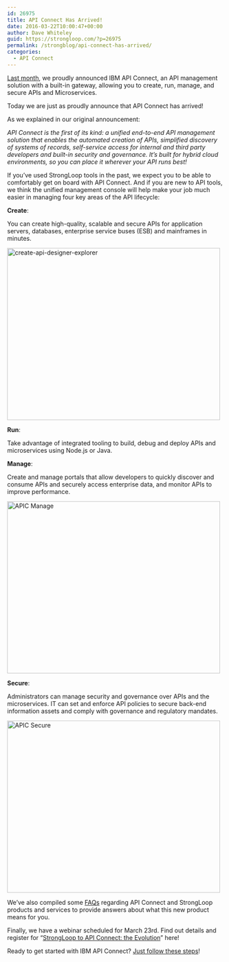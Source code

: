 ```yaml
---
id: 26975
title: API Connect Has Arrived!
date: 2016-03-22T10:00:47+00:00
author: Dave Whiteley
guid: https://strongloop.com/?p=26975
permalink: /strongblog/api-connect-has-arrived/
categories:
  - API Connect
---
```

[Last month](https://strongloop.com/strongblog/introducing-ibm-api-connect/), we proudly announced IBM API Connect, an API management solution with a built-in gateway, allowing you to create, run, manage, and secure APIs and Microservices.

Today we are just as proudly announce that API Connect has arrived!

As we explained in our original announcement:

_API Connect is the first of its kind: a unified end-to-end API management solution that enables the automated creation of APIs, simplified discovery of systems of records, self-service access for internal and third party developers and built-in security and governance. It’s built for hybrid cloud environments, so you can place it wherever your API runs best!_
  
<!--more-->


  
If you&#8217;ve used StrongLoop tools in the past, we expect you to be able to comfortably get on board with API Connect. And if you are new to API tools, we think the unified management console will help make your job much easier in managing four key areas of the API lifecycle:

**Create**:
  
You can create high-quality, scalable and secure APIs for application servers, databases, enterprise service buses (ESB) and mainframes in minutes.

[<img class="aligncenter size-portfolio wp-image-27036" src="https://strongloop.com/wp-content/uploads/2016/03/create-api-designer-explorer-495x400.png" alt="create-api-designer-explorer" width="495" height="400" />](https://strongloop.com/wp-content/uploads/2016/03/create-api-designer-explorer.png)

**Run**:

Take advantage of integrated tooling to build, debug and deploy APIs and microservices using Node.js or Java.

**Manage**:

Create and manage portals that allow developers to quickly discover and consume APIs and securely access enterprise data, and monitor APIs to improve performance.

[<img class="aligncenter size-portfolio wp-image-26979" src="https://strongloop.com/wp-content/uploads/2016/03/APIC-Manage-495x400.png" alt="APIC Manage" width="495" height="400" srcset="https://strongloop.com/wp-content/uploads/2016/03/APIC-Manage-495x400.png 495w, https://strongloop.com/wp-content/uploads/2016/03/APIC-Manage-845x684.png 845w" sizes="(max-width: 495px) 100vw, 495px" />](https://strongloop.com/wp-content/uploads/2016/03/APIC-Manage.png)

**Secure**:

Administrators can manage security and governance over APIs and the microservices. IT can set and enforce API policies to secure back-end information assets and comply with governance and regulatory mandates.

[<img class="aligncenter size-portfolio wp-image-26980" src="https://strongloop.com/wp-content/uploads/2016/03/APIC-Secure-495x400.png" alt="APIC Secure" width="495" height="400" srcset="https://strongloop.com/wp-content/uploads/2016/03/APIC-Secure-495x400.png 495w, https://strongloop.com/wp-content/uploads/2016/03/APIC-Secure-845x684.png 845w" sizes="(max-width: 495px) 100vw, 495px" />](https://strongloop.com/wp-content/uploads/2016/03/APIC-Secure.png)

We&#8217;ve also compiled some [FAQs](https://strongloop.com/api-connect-faqs/) regarding API Connect and StrongLoop products and services to provide answers about what this new product means for you.

Finally, we have a webinar scheduled for March 23rd. Find out details and register for &#8220;<span class="message_body"><a href="https://engage.vevent.com/rt/ibm~stronglooptoapiconnect">StrongLoop to API Connect: the Evolution</a>”</span> here!

Ready to get started with IBM API Connect? [Just follow these steps](https://strongloop.com/get-started/)!